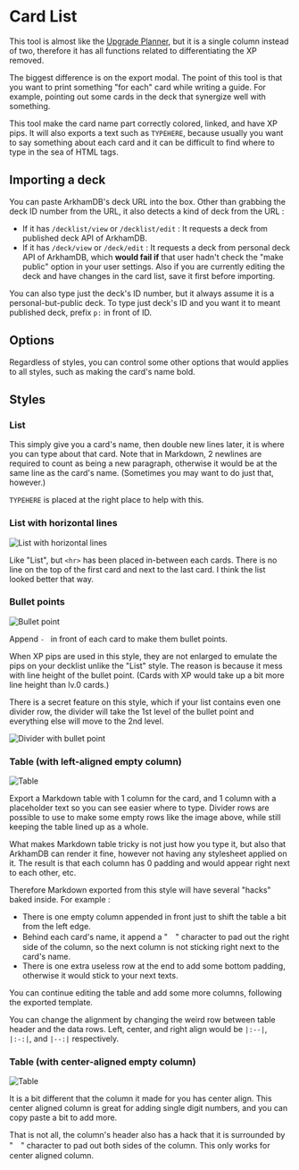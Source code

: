 # Card List

This tool is almost like the [Upgrade Planner](/guide-tools/upgrade), but it is a single column instead of two, therefore it has all functions related to differentiating the XP removed. 

The biggest difference is on the export modal. The point of this tool is that you want to print something "for each" card while writing a guide. For example, pointing out some cards in the deck that synergize well with something.

This tool make the card name part correctly colored, linked, and have XP pips. It will also exports a text such as `TYPEHERE`, because usually you want to say something about each card and it can be difficult to find where to type in the sea of HTML tags.

## Importing a deck

You can paste ArkhamDB's deck URL into the box. Other than grabbing the deck ID number from the URL, it also detects a kind of deck from the URL :

- If it has `/decklist/view` or `/decklist/edit` : It requests a deck from published deck API of ArkhamDB.
- If it has `/deck/view` or `/deck/edit` : It requests a deck from personal deck API of ArkhamDB, which **would fail if** that user hadn't check the "make public" option in your user settings. Also if you are currently editing the deck and have changes in the card list, save it first before importing.

You can also type just the deck's ID number, but it always assume it is a personal-but-public deck. To type just deck's ID and you want it to meant published deck, prefix `p:` in front of ID.

## Options

Regardless of styles, you can control some other options that would applies to all styles, such as making the card's name bold.

## Styles


### List

This simply give you a card's name, then double new lines later, it is where you can type about that card. Note that in Markdown, 2 newlines are required to count as being a new paragraph, otherwise it would be at the same line as the card's name. (Sometimes you may want to do just that, however.)

`TYPEHERE` is placed at the right place to help with this.

### List with horizontal lines

![List with horizontal lines](../../../static/image/documentation/guide-tools/list/list-2.png)

Like "List", but `<hr>` has been placed in-between each cards. There is no line on the top of the first card and next to the last card. I think the list looked better that way.

### Bullet points

![Bullet point](../../../static/image/documentation/guide-tools/list/bullet-1.png)

Append `- ` in front of each card to make them bullet points.

When XP pips are used in this style, they are not enlarged to emulate the pips on your decklist unlike the "List" style. The reason is because it mess with line height of the bullet point. (Cards with XP would take up a bit more line height than lv.0 cards.)

There is a secret feature on this style, which if your list contains even one divider row, the divider will take the 1st level of the bullet point and everything else will move to the 2nd level.

![Divider with bullet point](../../../static/image/documentation/guide-tools/list/bullet-2.png)

### Table (with left-aligned empty column)

![Table](../../../static/image/documentation/guide-tools/list/table-1.png)

Export a Markdown table with 1 column for the card, and 1 column with a placeholder text so you can see easier where to type. Divider rows are possible to use to make some empty rows like the image above, while still keeping the table lined up as a whole.

What makes Markdown table tricky is not just how you type it, but also that ArkhamDB can render it fine, however not having any stylesheet applied on it. The result is that each column has 0 padding and would appear right next to each other, etc.

Therefore Markdown exported from this style will have several "hacks" baked inside. For example : 

- There is one empty column appended in front just to shift the table a bit from the left edge.
- Behind each card's name, it append a "　" character to pad out the right side of the column, so the next column is not sticking right next to the card's name.
- There is one extra useless row at the end to add some bottom padding, otherwise it would stick to your next texts.

You can continue editing the table and add some more columns, following the exported template.

You can change the alignment by changing the weird row between table header and the data rows. Left, center, and right align would be `|:--|`, `|:-:|`, and `|--:|` respectively.

### Table (with center-aligned empty column)

![Table](../../../static/image/documentation/guide-tools/list/table-2.png)

It is a bit different that the column it made for you has center align. This center aligned column is great for adding single digit numbers, and you can copy paste a bit to add more.

That is not all, the column's header also has a hack that it is surrounded by "　" character to pad out both sides of the column. This only works for center aligned column.